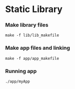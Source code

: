 # Static Library

### Make library files
`
make -f lib/lib_makefile
`

### Make app files and linking
`
make -f app/app_makefile
`

### Running app
`
./app/myApp
`